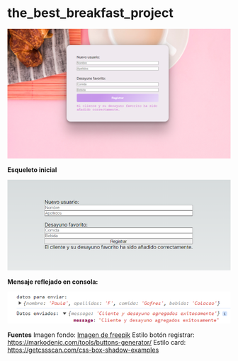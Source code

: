 # the_best_breakfast_project

![Esqueleto con algunos estilos](./img/image.png)

**Esqueleto inicial**

![Esqueleto inicial](./img/image-2.png)


**Mensaje reflejado en consola:**

![Mensaje consola esqueleto inicial](./img/image-1.png)



**Fuentes**
Imagen fondo: 
<a href="https://www.freepik.es/foto-gratis/desayuno_4254372.htm#fromView=search&page=1&position=31&uuid=4c9c9ad0-9dda-4520-8dc4-15cc35946e98">Imagen de freepik</a>
Estilo botón registrar: https://markodenic.com/tools/buttons-generator/
Estilo card: https://getcssscan.com/css-box-shadow-examples